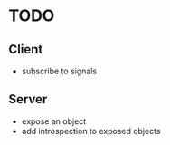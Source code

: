 # TODO

## Client

 *  subscribe to signals

## Server

 *  expose an object
 *  add introspection to exposed objects

